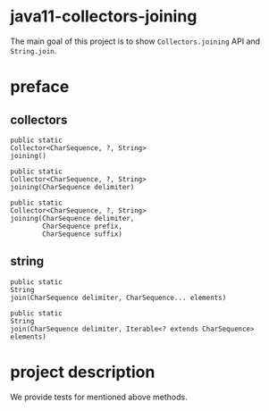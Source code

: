 # java11-collectors-joining
The main goal of this project is to show `Collectors.joining` API
and `String.join`.

# preface
## collectors
```
public static 
Collector<CharSequence, ?, String> 
joining()
```
```
public static 
Collector<CharSequence, ?, String> 
joining(CharSequence delimiter)
```
```
public static 
Collector<CharSequence, ?, String> 
joining(CharSequence delimiter,
        CharSequence prefix,
        CharSequence suffix)
```
## string
```
public static 
String 
join(CharSequence delimiter, CharSequence... elements)
```
```
public static 
String 
join(CharSequence delimiter, Iterable<? extends CharSequence> elements)
```

# project description
We provide tests for mentioned above methods.